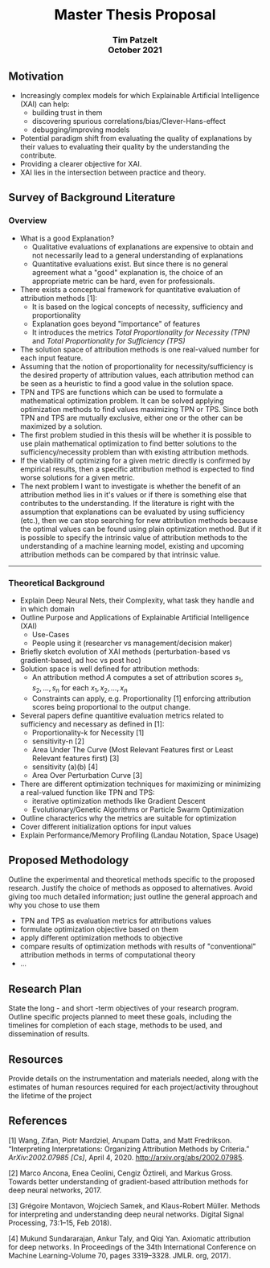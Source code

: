 <h1 style="color:black;text-align:center;">Master Thesis Proposal</h1>

<h3 style="color:black;text-align:center;">Tim Patzelt <br> October 2021</h1>

## Motivation


- Increasingly complex models for which Explainable Artificial Intelligence (XAI) can help:
  - building trust in them
  - discovering spurious correlations/bias/Clever-Hans-effect
  - debugging/improving models
- Potential paradigm shift from evaluating the quality of explanations by their values to evaluating their quality by the understanding the contribute.
- Providing a clearer objective for XAI.
- XAI lies in the intersection between practice and theory.

## Survey of Background Literature

### Overview

- What is a good Explanation?
  - Qualitative evaluations of explanations are expensive to obtain and not necessarily lead to a general understanding of explanations
  - Quantitative evaluations exist. But since there is no general agreement what a "good" explanation is, the choice of an appropriate metric can be hard, even for professionals.
- There exists a conceptual framework for quantitative evaluation of attribution methods [1]:
  - It is based on the logical concepts of necessity, sufficiency and proportionality
  - Explanation goes beyond "importance" of features
  - It introduces the metrics *Total Proportionality for Necessity (TPN)*  and *Total Proportionality for Sufficiency (TPS)*
- The solution space of attribution methods is one real-valued number for each input feature. 
- Assuming that the notion of proportionality for necessity/sufficiency is the desired property of attribution values, each attribution method can be seen as a heuristic to find a good value in the solution space.
- TPN and TPS are functions which can be used to formulate a mathematical optimization problem. It can be solved applying optimization methods to find values maximizing TPN or TPS. Since both TPN and TPS are mutually exclusive, either one or the other can be maximized by a solution.
- The first problem studied in this thesis will be whether it is possible to use plain mathematical optimization to find better solutions to the sufficiency/necessity problem than with existing attribution methods.
- If the viability of optimizing for a given metric directly is confirmed by empirical results, then a specific attribution method is expected to find worse solutions for a given metric.
- The next problem I want to investigate is whether the benefit of an attribution method lies in it's values or if there is something else that contributes to the understanding.  If the literature is right with the assumption that explanations can be evaluated by using sufficiency (etc.), then we can stop searching for new attribution methods because the optimal values can be found using plain optimization method. But if it is possible to specify the intrinsic value of attribution methods  to the understanding of a machine learning model, existing and upcoming attribution methods can be compared by that intrinsic value.

-------

### Theoretical Background

- Explain Deep Neural Nets, their Complexity, what task they handle and in which domain
- Outline Purpose and Applications of Explainable Artificial Intelligence (XAI)
  - Use-Cases
  - People using it (researcher vs management/decision maker)
- Briefly sketch evolution of XAI methods (perturbation-based vs gradient-based, ad hoc vs post hoc)
- Solution space is well defined for attribution methods:
  - An attribution method $A$ computes a set of attribution scores  $s_1, s_2, ..., s_n$ for each $x_1, x_2, ..., x_n$
  - Constraints can apply, e.g. Proportionality [1] enforcing attribution scores being proportional to the output change.
- Several papers define quantitive evaluation metrics related to sufficiency and necessary as defined in [1]:
  - Proportionality-k for Necessity [1]
  - sensitivity-n [2]
  - Area Under The Curve (Most Relevant Features first or Least Relevant features first) [3]
  - sensitivity (a)(b) [4]
  - Area Over Perturbation Curve [3]
- There are different optimization techniques for maximizing or minimizing a real-valued function like TPN and TPS:
  - iterative optimization methods like Gradient Descent
  - Evolutionary/Genetic Algorithms or Particle Swarm Optimization
- Outline characterics why the metrics are suitable for optimization
- Cover different initialization options for input values
- Explain Performance/Memory Profiling (Landau Notation, Space Usage)

## Proposed Methodology

Outline the experimental and theoretical methods specific to the proposed research. Justify the choice of methods as opposed to alternatives. Avoid giving too much detailed information; just outline the general approach and why you chose to use them

- TPN and TPS as evaluation metrics for attributions values
- formulate optimization objective based on them
- apply different optimization methods to objective
-  compare results of optimization methods with results of "conventional" attribution methods in terms of computational theory
-  ...

## Research Plan

State the long - and short -term objectives of your research program. Outline specific projects planned to meet these goals, including the timelines for completion of each stage, methods to be used, and dissemination of results. 

## Resources

Provide details on the instrumentation and materials needed, along with the estimates of human resources required for each project/activity throughout the lifetime of the project


## References

[1] Wang, Zifan, Piotr Mardziel, Anupam Datta, and Matt Fredrikson. “Interpreting Interpretations: Organizing Attribution Methods by Criteria.” *ArXiv:2002.07985 [Cs]*, April 4, 2020. http://arxiv.org/abs/2002.07985.

[2] Marco Ancona, Enea Ceolini, Cengiz Öztireli, and Markus Gross. Towards better understanding of gradient-based attribution methods for deep neural networks, 2017.

[3] Grégoire Montavon, Wojciech Samek, and Klaus-Robert Müller. Methods for interpreting and understanding deep neural networks. Digital Signal Processing, 73:1–15, Feb 2018).

[4] Mukund Sundararajan, Ankur Taly, and Qiqi Yan. Axiomatic attribution for deep networks. In Proceedings of the 34th International Conference on Machine Learning-Volume 70, pages 3319–3328. JMLR. org, 2017).